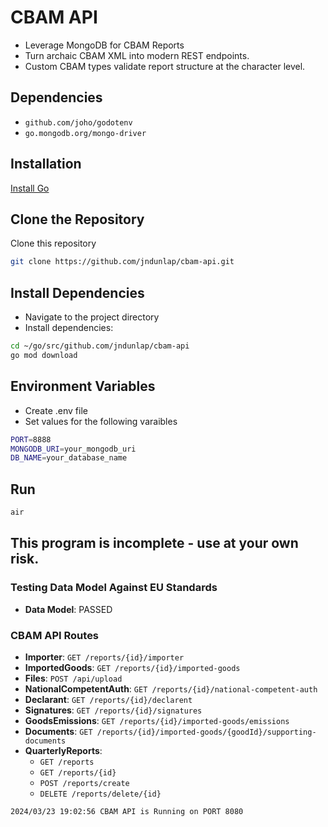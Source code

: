 # CBAM API

- Leverage MongoDB for CBAM Reports
- Turn archaic CBAM XML into modern REST endpoints.
- Custom CBAM types validate report structure at the character level.

## Dependencies
- `github.com/joho/godotenv`
- `go.mongodb.org/mongo-driver`

## Installation

[Install Go](https://go.dev/doc/install)

## Clone the Repository

Clone this repository

```bash
git clone https://github.com/jndunlap/cbam-api.git 
```

## Install Dependencies

- Navigate to the project directory
- Install dependencies:

```bash
cd ~/go/src/github.com/jndunlap/cbam-api
go mod download
```

## Environment Variables

- Create .env file
- Set values for the following varaibles
```bash
PORT=8888
MONGODB_URI=your_mongodb_uri
DB_NAME=your_database_name
```
## Run

```bash
air
```

## This program is incomplete - use at your own risk. 

### Testing Data Model Against EU Standards

- **Data Model**: PASSED

### CBAM API Routes

- **Importer**: `GET /reports/{id}/importer`
- **ImportedGoods**: `GET /reports/{id}/imported-goods`
- **Files**: `POST /api/upload`
- **NationalCompetentAuth**: `GET /reports/{id}/national-competent-auth`
- **Declarant**: `GET /reports/{id}/declarent`
- **Signatures**: `GET /reports/{id}/signatures`
- **GoodsEmissions**: `GET /reports/{id}/imported-goods/emissions`
- **Documents**: `GET /reports/{id}/imported-goods/{goodId}/supporting-documents`
- **QuarterlyReports**:
  - `GET /reports`
  - `GET /reports/{id}`
  - `POST /reports/create`
  - `DELETE /reports/delete/{id}`

`2024/03/23 19:02:56 CBAM API is Running on PORT 8080`


